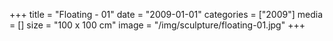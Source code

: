 +++
title = "Floating - 01"
date = "2009-01-01"
categories = ["2009"]
media = []
size = "100 x 100 cm"
image = "/img/sculpture/floating-01.jpg"
+++
